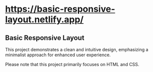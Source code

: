 # https://basic-responsive-layout.netlify.app/

## Basic Responsive Layout

This project demonstrates a clean and intuitive design, emphasizing a minimalist approach for enhanced user experience.

Please note that this project primarily focuses on HTML and CSS.